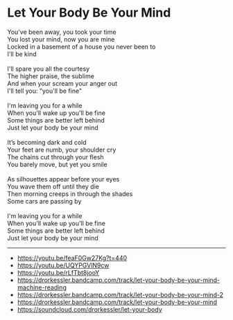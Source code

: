 # Let Your Body Be Your Mind

You've been away, you took your time\
You lost your mind, now you are mine\
Locked in a basement of a house you never been to\
I'll be kind\
\
I'll spare you all the courtesy\
The higher praise, the sublime\
And when your scream your anger out\
I'll tell you: "you'll be fine"\
\
I'm leaving you for a while\
When you'll wake up you'll be fine\
Some things are better left behind\
Just let your body be your mind\
\
It’s becoming dark and cold\
Your feet are numb, your shoulder cry\
The chains cut through your flesh\
You barely move, but yet you smile\
\
As silhouettes appear before your eyes\
You wave them off until they die\
Then morning creeps in through the shades\
Some cars are passing by\
\
I'm leaving you for a while\
When you'll wake up you'll be fine\
Some things are better left behind\
Just let your body be your mind

---
- https://youtu.be/feaF0Gw27Kg?t=440
- https://youtu.be/UQYPGVlN9cw
- https://youtu.be/rLfTbt8jooY
- https://drorkessler.bandcamp.com/track/let-your-body-be-your-mind-machine-reading
- https://drorkessler.bandcamp.com/track/let-your-body-be-your-mind-2
- https://drorkessler.bandcamp.com/track/let-your-body-be-your-mind
- https://soundcloud.com/drorkessler/let-your-body
